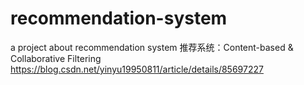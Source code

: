 # recommendation-system
a project about recommendation system
推荐系统：Content-based & Collaborative Filtering
https://blog.csdn.net/yinyu19950811/article/details/85697227
